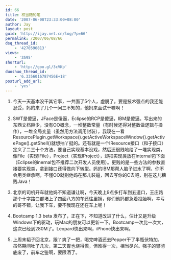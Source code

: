 ```yaml
---
id: 66
title: 相当随的笔
date: '2007-06-08T23:33:00+08:00'
author: Jay
layout: post
guid: 'http://ijay.net.cn/log/?p=66'
permalink: /2007/06/08/66
dsq_thread_id:
    - '4270596813'
views:
    - '3595'
shorturl:
    - 'http://goo.gl/3cVKp'
duoshuo_thread_id:
    - '6.3356016787456E+18'
posturl_add_url:
    - 'yes'
---
```


1. 今天一天基本没干其它事，一共面了5个人，虚脱了。要是技术强点的我还能忍受，妈的来了几个一问三不知的，他妈来面试干嘛啊！

2. SWT是傻逼，JFace是傻逼，Eclipse的RCP是傻逼，IBM是傻逼。写出来的东西文档巨少，没有OO概念，一堆整数常量（有时候还得对整数做逻辑与操作），一堆全局变量（虽然用方法调用封装），我现在一看ResourcePlugin.getWorkspace().getActiveWorkspaceWindow().getActivePage().getShell()就想抽丫挺的。还有就是一个IResource接口（和子接口）定义了二三十个方法，要自己实现基本没戏，然后还很贱地给了一堆实现类，像File（实现IFile），Project（实现IProject），却把实现类放在internal包下面（Eclipse的inernal包不推荐二次开发人员使用）。更贱的是一些方法的参数直接要实现类，拿到接口还得做向下转型。妈的IBM那帮人脑子进水了啊，你不会用类继承啊，不懂OO就别他妈在那儿装逼，回去写你的C去吧，别在这儿糟贱Java！

3. 北京的司机开车就他妈不知道谦让啊，今天晚上9点多打车到五道口，王庄路那个十字路口都堵上了四面八方的车还往里拥，你们他妈都急着投胎啊，幸亏的哥不错，让我下车，要不我现在还在车上呢！

4. Bootcamp 1.3 beta 发布了，正在下，不知道改进了什么，估计又是升级Windows下的驱动，玩Mac的朋友可以更新一下。Bootcamp一次比一次大，这次已经到280M了。Leopard快出来啊，iPhone快出来啊。

5. 上周末韬子回北京，跟丫爽了一把，喝完啤酒还去Pepper干了半瓶伏特加，虽然期间吐了几次，第二天胃也烧得慌，但难得一次，相当尽兴。强子的胃彻底废了，前车之鉴啊，要限酒了。